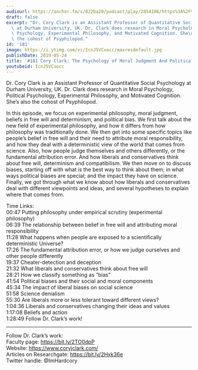 ```yaml
---
audiourl: https://anchor.fm/s/822ba20/podcast/play/2854106/https%3A%2F%2Fd3ctxlq1ktw2nl.cloudfront.net%2Fproduction%2F2019-3-6%2F12445272-44100-2-1a5e684d5a3c9.m4a
draft: false
excerpt: "Dr. Cory Clark is an Assistant Professor of Quantitative Social Psychology\
  \ at Durham University, UK. Dr. Clark does research in Moral Psychology, Political\
  \ Psychology, Experimental Philosophy, and Motivated Cognition. She\u2019s also\
  \ the cohost of Psyphilopod."
id: '181'
image: https://i.ytimg.com/vi/IcnJ5VCvocc/maxresdefault.jpg
publishDate: 2019-05-24
title: '#181 Cory Clark: The Psychology of Moral Judgment And Political Bias'
youtubeid: IcnJ5VCvocc
---
```

<div class="timelinks">

Dr. Cory Clark is an Assistant Professor of Quantitative Social Psychology at Durham University, UK. Dr. Clark does research in Moral Psychology, Political Psychology, Experimental Philosophy, and Motivated Cognition. She’s also the cohost of Psyphilopod.

In this episode, we focus on experimental philosophy, moral judgment, beliefs in free will and determinism, and political bias. We first talk about the new field of experimental philosophy, and how it differs from how philosophy was traditionally done. We then get into some specific topics like people’s belief in free will and their need to attribute moral responsibility, and how they deal with a deterministic view of the world that comes from science. Also, how people judge themselves and others differently, or the fundamental attribution error. And how liberals and conservatives think about free will, determinism and compatibilism. We then move on to discuss biases, starting off with what is the best way to think about them; in what ways political biases are special; and the impact they have on science. Finally, we got through what we know about how liberals and conservatives deal with different viewpoints and ideas, and several hypotheses to explain where that comes from.

Time Links:  
<time>00:47</time> Putting philosophy under empirical scrutiny (experimental philosophy)  
<time>06:39</time> The relationship between belief in free will and attributing moral responsibility                                
<time>11:28</time> What happens when people are exposed to a scientifically deterministic Universe?                                     
<time>17:26</time> The fundamental attribution error, or how we judge ourselves and other people differently                                       
<time>19:37</time> Cheater-detection and deception                               
<time>21:32</time> What liberals and conservatives think about free will                           
<time>28:21</time> How we classify something as “bias”                  
<time>41:54</time> Political biases and their social and moral components              
<time>45:34</time> The impact of liberal biases on social science    
<time>51:58</time> Science denialism  
<time>55:30</time> Are liberals more or less tolerant toward different views?  
<time>1:04:36</time> Liberals and conservatives changing their ideas and values  
<time>1:17:08</time> Beliefs and action  
<time>1:28:49</time> Follow Dr. Clark’s work!

---

Follow Dr. Clark’s work:  
Faculty page: https://bit.ly/2TO0dpP  
Website: https://www.coryjclark.com/  
Articles on Researchgate: https://bit.ly/2Hxk36e  
Twitter handle: @ImHardcory
</div>

